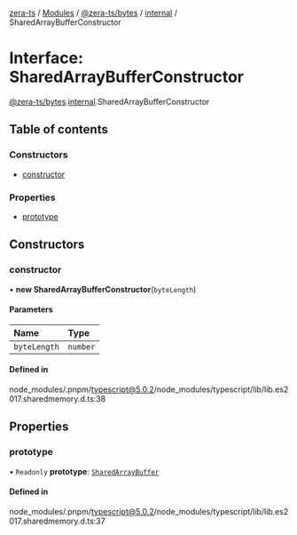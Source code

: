 [zera-ts](../README.md) / [Modules](../modules.md) / [@zera-ts/bytes](../modules/zera_ts_bytes.md) / [internal](../modules/zera_ts_bytes.internal.md) / SharedArrayBufferConstructor

# Interface: SharedArrayBufferConstructor

[@zera-ts/bytes](../modules/zera_ts_bytes.md).[internal](../modules/zera_ts_bytes.internal.md).SharedArrayBufferConstructor

## Table of contents

### Constructors

- [constructor](zera_ts_bytes.internal.SharedArrayBufferConstructor.md#constructor)

### Properties

- [prototype](zera_ts_bytes.internal.SharedArrayBufferConstructor.md#prototype)

## Constructors

### constructor

• **new SharedArrayBufferConstructor**(`byteLength`)

#### Parameters

| Name | Type |
| :------ | :------ |
| `byteLength` | `number` |

#### Defined in

node_modules/.pnpm/typescript@5.0.2/node_modules/typescript/lib/lib.es2017.sharedmemory.d.ts:38

## Properties

### prototype

• `Readonly` **prototype**: [`SharedArrayBuffer`](../modules/zera_ts_bytes.internal.md#sharedarraybuffer)

#### Defined in

node_modules/.pnpm/typescript@5.0.2/node_modules/typescript/lib/lib.es2017.sharedmemory.d.ts:37
